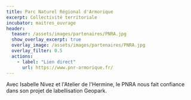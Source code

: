 ```yaml
---
title: Parc Naturel Régional d'Armorique
excerpt: Collectivité territoriale
incubator: maitres_ouvrage
header:
  teaser: /assets/images/partenaires/PNRA.jpg
  show_overlay_excerpt: true
  overlay_image: /assets/images/partenaires/PNRA.jpg
  overlay_filter: 0.5
  actions:
    - label: "Lien direct"
      url: https://www.pnr-armorique.fr/
---
```


Avec Isabelle Nivez et l'Atelier de l'Hermine, le PNRA nous fait confiance dans son projet de labellisation Geopark.

